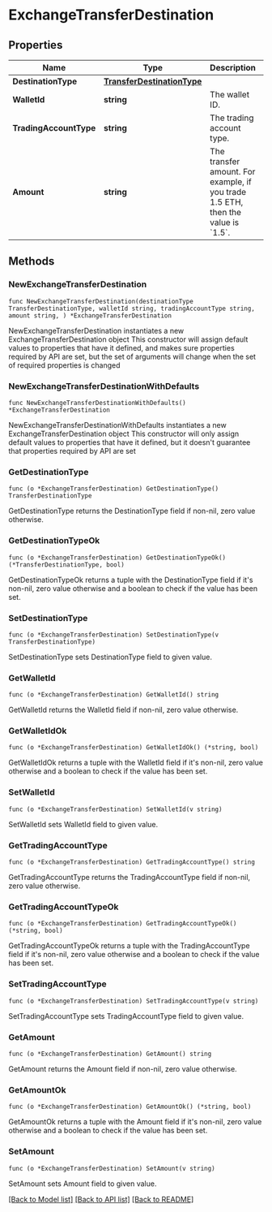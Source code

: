 # ExchangeTransferDestination

## Properties

Name | Type | Description | Notes
------------ | ------------- | ------------- | -------------
**DestinationType** | [**TransferDestinationType**](TransferDestinationType.md) |  | 
**WalletId** | **string** | The wallet ID. | 
**TradingAccountType** | **string** | The trading account type. | 
**Amount** | **string** | The transfer amount. For example, if you trade 1.5 ETH, then the value is &#x60;1.5&#x60;.  | 

## Methods

### NewExchangeTransferDestination

`func NewExchangeTransferDestination(destinationType TransferDestinationType, walletId string, tradingAccountType string, amount string, ) *ExchangeTransferDestination`

NewExchangeTransferDestination instantiates a new ExchangeTransferDestination object
This constructor will assign default values to properties that have it defined,
and makes sure properties required by API are set, but the set of arguments
will change when the set of required properties is changed

### NewExchangeTransferDestinationWithDefaults

`func NewExchangeTransferDestinationWithDefaults() *ExchangeTransferDestination`

NewExchangeTransferDestinationWithDefaults instantiates a new ExchangeTransferDestination object
This constructor will only assign default values to properties that have it defined,
but it doesn't guarantee that properties required by API are set

### GetDestinationType

`func (o *ExchangeTransferDestination) GetDestinationType() TransferDestinationType`

GetDestinationType returns the DestinationType field if non-nil, zero value otherwise.

### GetDestinationTypeOk

`func (o *ExchangeTransferDestination) GetDestinationTypeOk() (*TransferDestinationType, bool)`

GetDestinationTypeOk returns a tuple with the DestinationType field if it's non-nil, zero value otherwise
and a boolean to check if the value has been set.

### SetDestinationType

`func (o *ExchangeTransferDestination) SetDestinationType(v TransferDestinationType)`

SetDestinationType sets DestinationType field to given value.


### GetWalletId

`func (o *ExchangeTransferDestination) GetWalletId() string`

GetWalletId returns the WalletId field if non-nil, zero value otherwise.

### GetWalletIdOk

`func (o *ExchangeTransferDestination) GetWalletIdOk() (*string, bool)`

GetWalletIdOk returns a tuple with the WalletId field if it's non-nil, zero value otherwise
and a boolean to check if the value has been set.

### SetWalletId

`func (o *ExchangeTransferDestination) SetWalletId(v string)`

SetWalletId sets WalletId field to given value.


### GetTradingAccountType

`func (o *ExchangeTransferDestination) GetTradingAccountType() string`

GetTradingAccountType returns the TradingAccountType field if non-nil, zero value otherwise.

### GetTradingAccountTypeOk

`func (o *ExchangeTransferDestination) GetTradingAccountTypeOk() (*string, bool)`

GetTradingAccountTypeOk returns a tuple with the TradingAccountType field if it's non-nil, zero value otherwise
and a boolean to check if the value has been set.

### SetTradingAccountType

`func (o *ExchangeTransferDestination) SetTradingAccountType(v string)`

SetTradingAccountType sets TradingAccountType field to given value.


### GetAmount

`func (o *ExchangeTransferDestination) GetAmount() string`

GetAmount returns the Amount field if non-nil, zero value otherwise.

### GetAmountOk

`func (o *ExchangeTransferDestination) GetAmountOk() (*string, bool)`

GetAmountOk returns a tuple with the Amount field if it's non-nil, zero value otherwise
and a boolean to check if the value has been set.

### SetAmount

`func (o *ExchangeTransferDestination) SetAmount(v string)`

SetAmount sets Amount field to given value.



[[Back to Model list]](../README.md#documentation-for-models) [[Back to API list]](../README.md#documentation-for-api-endpoints) [[Back to README]](../README.md)


